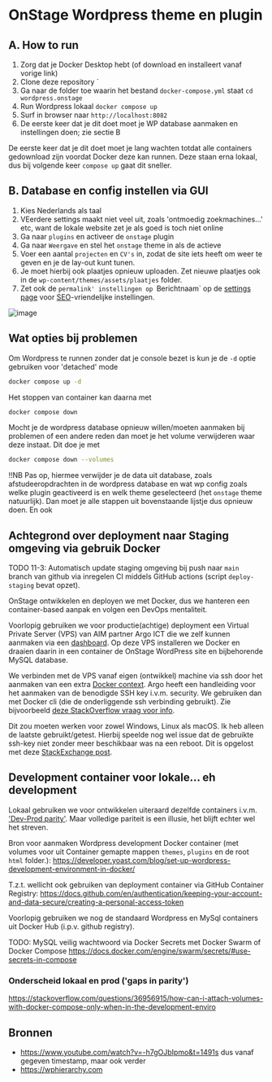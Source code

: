 # OnStage Wordpress theme en plugin

## A. How to run

1. Zorg dat je Docker Desktop hebt (of download en installeert vanaf vorige link)
2. Clone deze repository `
3. Ga naar de folder toe waarin het bestand `docker-compose.yml` staat `cd wordpress.onstage`
4. Run Wordpress lokaal  `docker compose up`
5. Surf in browser naar `http://localhost:8082`
6. De eerste keer dat je dit doet moet je WP database aanmaken en instellingen doen; zie sectie B

De eerste keer dat je dit doet moet je lang wachten totdat alle containers gedownload zijn voordat Docker deze kan runnen. Deze staan erna lokaal, dus bij volgende keer `compose up` gaat dit sneller.

## B. Database en config instellen via GUI

1. Kies Nederlands als taal
2. VEerdere settings maakt niet veel uit, zoals 'ontmoedig zoekmachines...' etc, want de lokale website zet je als goed is toch niet online
3. Ga naar `plugins` en activeer de `onstage` plugin
4. Ga naar `Weergave` en stel het `onstage` theme in als de actieve
5. Voer een aantal `projecten` en `CV's` in, zodat de site iets heeft om weer te geven en je de lay-out kunt tunen.
6. Je moet hierbij ook plaatjes opnieuw uploaden. Zet nieuwe plaatjes ook in de `wp-content/themes/assets/plaatjes` folder.
7. Zet ook de `permalink' instellingen op `Berichtnaam` op de [settings page](http://localhost:8082/wp-admin/options-permalink.php) voor [SEO](https://www.searchenginejournal.com/technical-seo/url-structure/)-vriendelijke instellingen.

![image](https://user-images.githubusercontent.com/3029472/157887972-32f96587-2f54-43b5-ab10-bf4a0f6c559b.png)

## Wat opties bij problemen

Om Wordpress te runnen zonder dat je console bezet is kun je de `-d` optie gebruiken voor 'detached' mode

```bash
docker compose up -d
```

Het stoppen van container kan daarna met

```bash
docker compose down
```

Mocht je de wordpress database opnieuw willen/moeten aanmaken bij problemen of een andere reden dan moet je het volume verwijderen waar deze instaat. Dit doe je met

```bash
docker compose down --volumes
```

!!NB Pas op, hiermee verwijder je de data uit database, zoals afstudeeropdrachten in de wordpress database en wat wp config zoals welke plugin geactiveerd is en welk theme geselecteerd (het `onstage` theme natuurlijk). Dan moet je alle stappen uit bovenstaande lijstje dus opnieuw doen. En ook 

## Achtegrond over deployment naar Staging omgeving via gebruik Docker

TODO 11-3: Automatisch update staging omgeving bij push naar `main` branch van github via inregelen CI middels GitHub actions (script `deploy-staging` bevat opzet).

OnStage ontwikkelen en deployen we met Docker, dus we hanteren een container-based aanpak en volgen een DevOps mentaliteit.

Voorlopig gebruiken we voor productie(achtige) deployment een Virtual Private Server (VPS) van AIM partner Argo ICT die we zelf kunnen aanmaken via een [dashboard](https://cloud.argo-ict.net/#). Op deze VPS installeren we Docker en draaien daarin in een container de OnStage WordPress site en bijbehorende MySQL database.

We verbinden met de VPS vanaf eigen (ontwikkel) machine via ssh door het aanmaken van een extra [Docker context](https://docs.docker.com/engine/context/working-with-contexts/). Argo heeft een handleiding voor het aanmaken van de benodigde SSH key i.v.m. security. We gebruiken dan met Docker cli (die de onderliggende ssh verbinding gebruikt). Zie bijvoorbeeld [deze StackOverflow vraag voor info](https://stackoverflow.com/questions/63868735/docker-context-how-to-use-specific-ssh-key).

Dit zou moeten werken voor zowel Windows, Linux als macOS. Ik heb alleen de laatste gebruikt/getest. Hierbij speelde nog wel issue dat de gebruikte ssh-key niet zonder meer beschikbaar was na een reboot. Dit is opgelost met deze [StackExchange post](https://unix.stackexchange.com/questions/140075/ssh-add-is-not-persistent-between-reboots).

## Development container voor lokale... eh development

Lokaal gebruiken we voor ontwikkelen uiteraard dezelfde containers i.v.m. ['Dev-Prod parity'](https://12factor.net/dev-prod-parity). Maar volledige pariteit is een illusie, het blijft echter wel het streven.

Bron voor aanmaken Wordpress development Docker container (met volumes voor uit Container gemapte mappen `themes`, `plugins` en de root `html` folder.):
<https://developer.yoast.com/blog/set-up-wordpress-development-environment-in-docker/>

T.z.t. wellicht ook gebruiken van deployment container via GitHub Container Registry:
<https://docs.github.com/en/authentication/keeping-your-account-and-data-secure/creating-a-personal-access-token>

Voorlopig gebruiken we nog de standaard Wordpress en MySql containers uit Docker Hub (i.p.v. github registry).

TODO: MySQL veilig wachtwoord via Docker Secrets met Docker Swarm of Docker Compose
<https://docs.docker.com/engine/swarm/secrets/#use-secrets-in-compose>

### Onderscheid lokaal en prod ('gaps in parity')

https://stackoverflow.com/questions/36956915/how-can-i-attach-volumes-with-docker-compose-only-when-in-the-development-enviro

## Bronnen

- <https://www.youtube.com/watch?v=-h7gOJbIpmo&t=1491s> dus vanaf gegeven timestamp, maar ook verder
- <https://wphierarchy.com>
